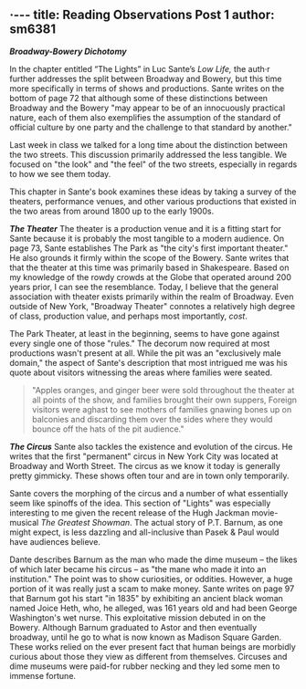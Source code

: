 ·---
title: Reading Observations Post 1
author: sm6381
---
_**Broadway-Bowery Dichotomy**_

In the chapter entitled “The Lights” in Luc Sante’s _Low Life,_ the auth·r further addresses the split between Broadway and Bowery, but this time more specifically in terms of shows and productions. Sante writes on the bottom of page 72 that although some of these distinctions between Broadway and the Bowery "may appear to be of an innocuously practical nature, each of them also exemplifies the assumption of the standard of official culture by one party and the challenge to that standard by another."

Last week in class we talked for a long time about the distinction between the two streets. This discussion primarily addressed the less tangible. We focused on "the look" and "the feel" of the two streets, especially in regards to how we see them today.

This chapter in Sante's book examines these ideas by taking a survey of the theaters, performance venues, and other various productions that existed in the two areas from around 1800 up to the early 1900s.

_**The Theater**_
The theater is a production venue and it is a fitting start for Sante because it is probably the most tangible to a modern audience. On page 73, Sante establishes The Park as "the city's first important theater." He also grounds it firmly within the scope of the Bowery. Sante writes that that the theater at this time was primarily based in Shakespeare. Based on my knowledge of the rowdy crowds at the Globe that operated around 200 years prior, I can see the resemblance. Today, I believe that the general association with theater exists primarily within the realm of Broadway. Even outside of New York, "Broadway Theater" connotes a relatively high degree of class, production  value, and perhaps most importantly, _cost_.

The Park Theater, at least in the beginning, seems to have gone against every single one of those "rules." The decorum now required at most productions wasn't present at all. While the pit was an "exclusively male domain," the aspect of Sante's description that most intrigued me was his quote about  visitors witnessing the areas where families were seated.
> "Apples oranges, and ginger beer were sold throughout the theater at all points of the show, and families brought their own suppers, Foreign visitors were aghast to see mothers of families gnawing bones up on balconies and discarding them over the sides where they would bounce off the hats of the pit audience."

_**The Circus**_
Sante also tackles the existence and evolution of the circus. He writes that the first "permanent" circus in New York City was located at Broadway and Worth Street. The circus as we know it today is generally pretty gimmicky. These shows often tour and are in town only temporarily.

Sante covers the morphing of the circus and a number of what essentially seem like spinoffs of the idea. This section of "Lights" was especially interesting to me given the recent release of the Hugh Jackman movie-musical _The Greatest Showman_. The actual story of P.T. Barnum, as one might expect, is less dazzling and all-inclusive than Pasek & Paul would have audiences believe.

Dante describes Barnum as the man who made the dime museum – the likes of which later became his circus – as "the mane who made it into an institution." The point was to show curiosities, or oddities. However, a huge portion of it was really just a scam to make money. Sante writes on page 97 that Barnum got his start "in 1835" by exhibiting an ancient black woman named Joice Heth, who, he alleged, was 161 years old and had been George Washington's wet nurse. This exploitative mission debuted in on the Bowery. Although Barnum graduated to Astor and then eventually broadway, until he go to what is now known as Madison Square Garden. These works relied on the ever present fact that human beings are morbidly curious about those they view as different from themselves. Circuses and dime museums were paid-for rubber necking and they led some men to immense fortune.
